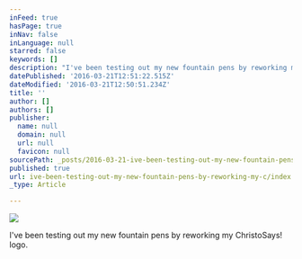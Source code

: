 ```yaml
---
inFeed: true
hasPage: true
inNav: false
inLanguage: null
starred: false
keywords: []
description: "I've been testing out my new fountain pens by reworking my ChristoSays! logo. "
datePublished: '2016-03-21T12:51:22.515Z'
dateModified: '2016-03-21T12:50:51.234Z'
title: ''
author: []
authors: []
publisher:
  name: null
  domain: null
  url: null
  favicon: null
sourcePath: _posts/2016-03-21-ive-been-testing-out-my-new-fountain-pens-by-reworking-my-c.md
published: true
url: ive-been-testing-out-my-new-fountain-pens-by-reworking-my-c/index.html
_type: Article

---
```

![](https://the-grid-user-content.s3-us-west-2.amazonaws.com/14609aec-c2ff-4478-80dc-e865f2194fb5.jpg)

I've been testing out my new fountain pens by reworking my ChristoSays! logo.